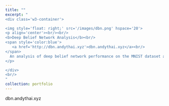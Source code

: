 ```yaml
---
title: ""
excerpt: "
<div class='w3-container'>

<img style='float: right;' src='/images/dbn.png' hspace='20'>
<p align='center'><br/><br/>
<b>Deep Belief Network Analysis</b><br/>
<span style='color:blue'>
   <a href='http://dbn.andythai.xyz'>dbn.andythai.xyz</a><br/>
</span>
  An analysis of deep belief network performance on the MNIST dataset across different parameters.
</p>

</div>
<br/>
"
collection: portfolio
---
```


dbn.andythai.xyz

